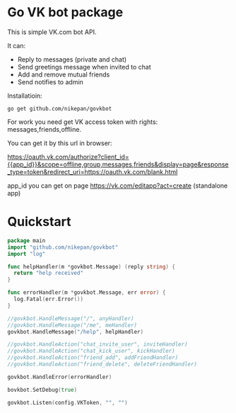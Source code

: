 # Go VK bot package

This is simple VK.com bot API.

It can:

* Reply to messages (private and chat)  
* Send greetings message when invited to chat
* Add and remove mutual friends
* Send notifies to admin

Installatioin:

`go get github.com/nikepan/govkbot`

For work you need get VK access token with rights: messages,friends,offline.

You can get it by this url in browser:

https://oauth.vk.com/authorize?client_id={{app_id}}&scope=offline,group,messages,friends&display=page&response_type=token&redirect_uri=https://oauth.vk.com/blank.html

app_id you can get on page https://vk.com/editapp?act=create (standalone app)

# Quickstart

```Go
package main
import "github.com/nikepan/govkbot"
import "log"

func helpHandler(m *govkbot.Message) (reply string) {
  return "help received"
}

func errorHandler(m *govkbot.Message, err error) {
  log.Fatal(err.Error())
}

//govkbot.HandleMessage("/", anyHandler)
//govkbot.HandleMessage("/me", meHandler)
govkbot.HandleMessage("/help", helpHandler)

//govkbot.HandleAction("chat_invite_user", inviteHandler)
//govkbot.HandleAction("chat_kick_user", kickHandler)
//govkbot.HandleAction("friend_add", addFriendHandler)
//govkbot.HandleAction("friend_delete", deleteFriendHandler)

govkbot.HandleError(errorHandler)

bovkbot.SetDebug(true)

govkbot.Listen(config.VKToken, "", "")
```
